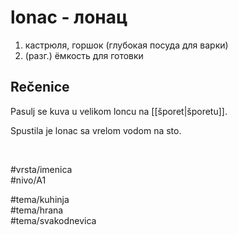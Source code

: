 # lonac - лонац

1. кастрюля, горшок (глубокая посуда для варки)
2. (разг.) ёмкость для готовки

## Rečenice

Pasulj se kuva u velikom loncu na [[šporet|šporetu]].

Spustila je lonac sa vrelom vodom na sto.

<br>

#vrsta/imenica  
#nivo/A1  

#tema/kuhinja  
#tema/hrana  
#tema/svakodnevica  
